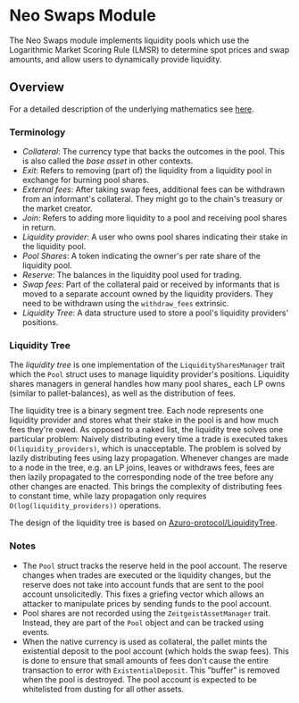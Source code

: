 # Neo Swaps Module

The Neo Swaps module implements liquidity pools which use the Logarithmic Market
Scoring Rule (LMSR) to determine spot prices and swap amounts, and allow users
to dynamically provide liquidity.

## Overview

For a detailed description of the underlying mathematics see [here][docslink].

### Terminology

- _Collateral_: The currency type that backs the outcomes in the pool. This is
  also called the _base asset_ in other contexts.
- _Exit_: Refers to removing (part of) the liquidity from a liquidity pool in
  exchange for burning pool shares.
- _External fees_: After taking swap fees, additional fees can be withdrawn from
  an informant's collateral. They might go to the chain's treasury or the market
  creator.
- _Join_: Refers to adding more liquidity to a pool and receiving pool shares in
  return.
- _Liquidity provider_: A user who owns pool shares indicating their stake in
  the liquidity pool.
- _Pool Shares_: A token indicating the owner's per rate share of the liquidity
  pool.
- _Reserve_: The balances in the liquidity pool used for trading.
- _Swap fees_: Part of the collateral paid or received by informants that is
  moved to a separate account owned by the liquidity providers. They need to be
  withdrawn using the `withdraw_fees` extrinsic.
- _Liquidity Tree_: A data structure used to store a pool's liquidity providers'
  positions.

### Liquidity Tree

The _liquidity tree_ is one implementation of the `LiquiditySharesManager` trait
which the `Pool` struct uses to manage liquidity provider's positions. Liquidity
shares managers in general handles how many pool shares\_ each LP owns (similar
to pallet-balances), as well as the distribution of fees.

The liquidity tree is a binary segment tree. Each node represents one liquidity
provider and stores what their stake in the pool is and how much fees they're
owed. As opposed to a naked list, the liquidity tree solves one particular
problem: Naively distributing every time a trade is executed takes
`O(liquidity_providers)`, which is unacceptable. The problem is solved by
lazily distributing fees using lazy propagation. Whenever changes are made to a
node in the tree, e.g. an LP joins, leaves or withdraws fees, fees are then lazily propagated to the corresponding node of the tree before any other changes
are enacted. This brings the complexity of distributing fees to constant time,
while lazy propagation only requires `O(log(liquidity_providers))` operations.

The design of the liquidity tree is based on
[Azuro-protocol/LiquidityTree](https://github.com/Azuro-protocol/LiquidityTree).

### Notes

- The `Pool` struct tracks the reserve held in the pool account. The reserve
  changes when trades are executed or the liquidity changes, but the reserve
  does not take into account funds that are sent to the pool account
  unsolicitedly. This fixes a griefing vector which allows an attacker to manipulate
  prices by sending funds to the pool account.
- Pool shares are not recorded using the `ZeitgeistAssetManager` trait. Instead,
  they are part of the `Pool` object and can be tracked using events.
- When the native currency is used as collateral, the pallet mints the
  existential deposit to the pool account (which holds the swap fees). This is
  done to ensure that small amounts of fees don't cause the entire transaction
  to error with `ExistentialDeposit`. This "buffer" is removed when the pool is
  destroyed. The pool account is expected to be whitelisted from dusting for all
  other assets.

[docslink]: ./docs/docs.pdf
